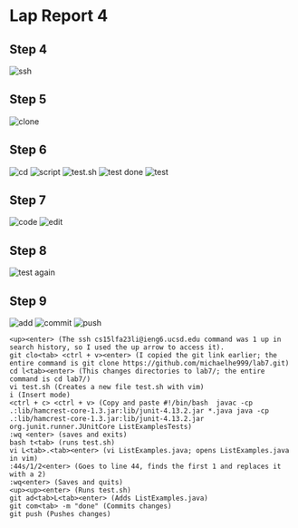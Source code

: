 # Lap Report 4

## Step 4
![ssh](ssh.png)

## Step 5
![clone](clone.png)

## Step 6
![cd](cd.png)
![script](script.png)
![test.sh](testVim.png)
![test done](scriptDone.png)
![test](test.png)

## Step 7
![code](code.png)
![edit](edit.png)

## Step 8
![test again](goodTests.png)

## Step 9
![add](add.png)
![commit](commit.png)
![push](push.png)

```
<up><enter> (The ssh cs15lfa23li@ieng6.ucsd.edu command was 1 up in search history, so I used the up arrow to access it).
git clo<tab> <ctrl + v><enter> (I copied the git link earlier; the entire command is git clone https://github.com/michaelhe999/lab7.git)
cd l<tab><enter> (This changes directories to lab7/; the entire command is cd lab7/)
vi test.sh (Creates a new file test.sh with vim)
i (Insert mode)
<ctrl + c> <ctrl + v> (Copy and paste #!/bin/bash  javac -cp .:lib/hamcrest-core-1.3.jar:lib/junit-4.13.2.jar *.java java -cp .:lib/hamcrest-core-1.3.jar:lib/junit-4.13.2.jar org.junit.runner.JUnitCore ListExamplesTests)
:wq <enter> (saves and exits)
bash t<tab> (runs test.sh)
vi L<tab>.<tab><enter> (vi ListExamples.java; opens ListExamples.java in vim)
:44s/1/2<enter> (Goes to line 44, finds the first 1 and replaces it with a 2)
:wq<enter> (Saves and quits)
<up><up><enter> (Runs test.sh)
git ad<tab>L<tab><enter> (Adds ListExamples.java)
git com<tab> -m "done" (Commits changes)
git push (Pushes changes)

```
